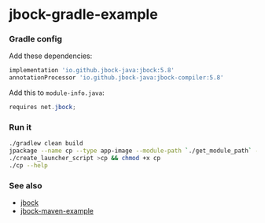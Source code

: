 # jbock-gradle-example

### Gradle config

Add these dependencies:

````groovy
implementation 'io.github.jbock-java:jbock:5.8'
annotationProcessor 'io.github.jbock-java:jbock-compiler:5.8'
````

Add this to `module-info.java`:

````java
requires net.jbock;
````

### Run it

````sh
./gradlew clean build
jpackage --name cp --type app-image --module-path `./get_module_path` --module jbock.gradle.example/net.jbock.cp.CopyFile --dest build/out
./create_launcher_script >cp && chmod +x cp
./cp --help
````


### See also

* [jbock](https://github.com/jbock-java/jbock)
* [jbock-maven-example](https://github.com/jbock-java/jbock-maven-example)

